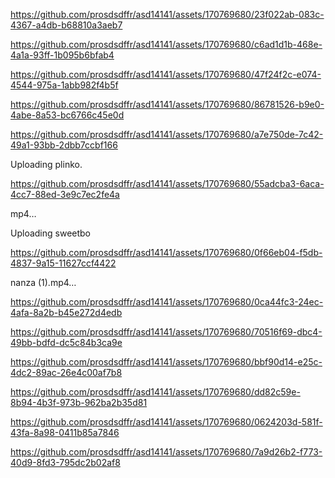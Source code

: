 
https://github.com/prosdsdffr/asd14141/assets/170769680/23f022ab-083c-4367-a4db-b68810a3aeb7

https://github.com/prosdsdffr/asd14141/assets/170769680/c6ad1d1b-468e-4a1a-93ff-1b095b6bfab4

https://github.com/prosdsdffr/asd14141/assets/170769680/47f24f2c-e074-4544-975a-1abb982f4b5f



https://github.com/prosdsdffr/asd14141/assets/170769680/86781526-b9e0-4abe-8a53-bc6766c45e0d



https://github.com/prosdsdffr/asd14141/assets/170769680/a7e750de-7c42-49a1-93bb-2dbb7ccbf166



Uploading plinko.

https://github.com/prosdsdffr/asd14141/assets/170769680/55adcba3-6aca-4cc7-88ed-3e9c7ec2fe4a

mp4…



Uploading sweetbo

https://github.com/prosdsdffr/asd14141/assets/170769680/0f66eb04-f5db-4837-9a15-11627ccf4422

nanza (1).mp4…




https://github.com/prosdsdffr/asd14141/assets/170769680/0ca44fc3-24ec-4afa-8a2b-b45e272d4edb


https://github.com/prosdsdffr/asd14141/assets/170769680/70516f69-dbc4-49bb-bdfd-dc5c84b3ca9e



https://github.com/prosdsdffr/asd14141/assets/170769680/bbf90d14-e25c-4dc2-89ac-26e4c00af7b8



https://github.com/prosdsdffr/asd14141/assets/170769680/dd82c59e-8b94-4b3f-973b-962ba2b35d81


https://github.com/prosdsdffr/asd14141/assets/170769680/0624203d-581f-43fa-8a98-0411b85a7846




https://github.com/prosdsdffr/asd14141/assets/170769680/7a9d26b2-f773-40d9-8fd3-795dc2b02af8

